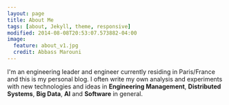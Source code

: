 ```yaml
---
layout: page
title: About Me
tags: [about, Jekyll, theme, responsive]
modified: 2014-08-08T20:53:07.573882-04:00
image:
  feature: about_v1.jpg
  credit: Abbass Marouni
---
```


I'm an engineering leader and engineer currently residing in Paris/France and this is my personal blog. I often write my own analysis and experiments with new technologies and ideas in **Engineering Management**, **Distributed Systems**, **Big Data**, **AI** and **Software** in general.
